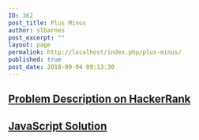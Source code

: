 ```yaml
---
ID: 362
post_title: Plus Minus
author: slbarnes
post_excerpt: ""
layout: page
permalink: http://localhost/index.php/plus-minus/
published: true
post_date: 2018-09-04 09:13:30
---
```

## <a href="https://www.hackerrank.com/challenges/plus-minus" target="_blank" rel="noopener">Problem Description on HackerRank</a>

## [JavaScript Solution][1]

 [1]: /index.php/plus-minus/plus-minus-javascript